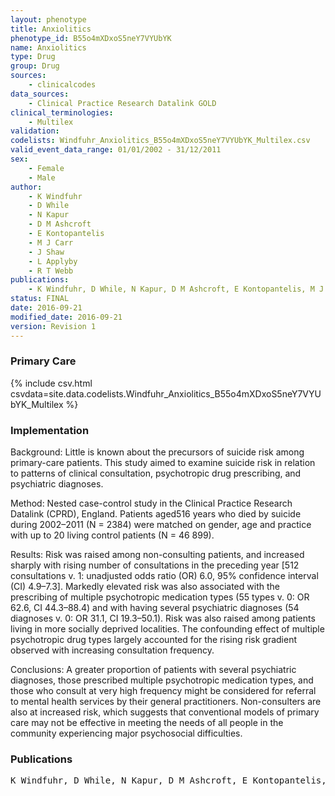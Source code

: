 ```yaml
---
layout: phenotype
title: Anxiolitics
phenotype_id: B55o4mXDxoS5neY7VYUbYK
name: Anxiolitics
type: Drug
group: Drug
sources: 
    - clinicalcodes
data_sources:
    - Clinical Practice Research Datalink GOLD
clinical_terminologies:
    - Multilex
validation:
codelists: Windfuhr_Anxiolitics_B55o4mXDxoS5neY7VYUbYK_Multilex.csv
valid_event_data_range: 01/01/2002 - 31/12/2011
sex:
    - Female
    - Male
author:
    - K Windfuhr
    - D While
    - N Kapur
    - D M Ashcroft
    - E Kontopantelis
    - M J Carr
    - J Shaw
    - L Applyby
    - R T Webb
publications:
    - K Windfuhr, D While, N Kapur, D M Ashcroft, E Kontopantelis, M J Carr, J Shaw, L Appleby, R T Webb, Suicide risk linked with clinical consultation frequency, psychiatric diagnoses and psychotropic medication prescribing in a national study of primary-care patients. Psychological Medicine, 46, 3407-3417, 2016.
status: FINAL
date: 2016-09-21
modified_date: 2016-09-21
version: Revision 1
---
```


### Primary Care

{% include csv.html csvdata=site.data.codelists.Windfuhr_Anxiolitics_B55o4mXDxoS5neY7VYUbYK_Multilex %}

### Implementation

Background:
Little is known about the precursors of suicide risk among primary-care patients. This study aimed to examine suicide risk in relation to patterns of clinical consultation, psychotropic drug prescribing, and psychiatric diagnoses.

Method: 
Nested case-control study in the Clinical Practice Research Datalink (CPRD), England. Patients aged516 years who died by suicide during 2002–2011 (N = 2384) were matched on gender, age and practice with up to 20 living control patients (N = 46 899).

Results: 
Risk was raised among non-consulting patients, and increased sharply with rising number of consultations in the preceding year [512 consultations v. 1: unadjusted odds ratio (OR) 6.0, 95% confidence interval (CI) 4.9–7.3]. Markedly elevated risk was also associated with the prescribing of multiple psychotropic medication types (55 types v. 0: OR 62.6, CI 44.3–88.4) and with having several psychiatric diagnoses (54 diagnoses v. 0: OR 31.1, CI 19.3–50.1). Risk was also raised among patients living in more socially deprived localities. The confounding effect of multiple psychotropic drug types largely accounted for the rising risk gradient observed with increasing consultation frequency.

Conclusions: 
A greater proportion of patients with several psychiatric diagnoses, those prescribed multiple psychotropic medication types, and those who consult at very high frequency might be considered for referral to mental health services by their general practitioners. Non-consulters are also at increased risk, which suggests that conventional models of primary care may not be effective in meeting the needs of all people in the community experiencing major psychosocial difficulties.

### Publications

<pre>
K Windfuhr, D While, N Kapur, D M Ashcroft, E Kontopantelis, M J Carr, J Shaw, L Appleby, R T Webb, Suicide risk linked with clinical consultation frequency, psychiatric diagnoses and psychotropic medication prescribing in a national study of primary-care patients. Psychological Medicine, 46, 3407-3417, 2016.
</pre>
